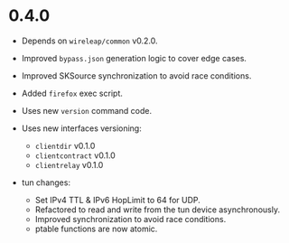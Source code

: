 # 0.4.0

- Depends on `wireleap/common` v0.2.0.
- Improved `bypass.json` generation logic to cover edge cases.
- Improved SKSource synchronization to avoid race conditions.
- Added `firefox` exec script.
- Uses new `version` command code.

- Uses new interfaces versioning:

  - `clientdir` v0.1.0
  - `clientcontract` v0.1.0
  - `clientrelay` v0.1.0

- tun changes:

  - Set IPv4 TTL & IPv6 HopLimit to 64 for UDP.
  - Refactored to read and write from the tun device asynchronously.
  - Improved synchronization to avoid race conditions.
  - ptable functions are now atomic.
